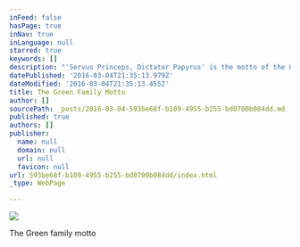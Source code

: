 ```yaml
---
inFeed: false
hasPage: true
inNav: true
inLanguage: null
starred: true
keywords: []
description: "'Servus Princeps, Dictator Papyrus' is the motto of the Green Family - it translates idiomatically as 'We Are But Princes, Bureaucracy is King.'"
datePublished: '2016-03-04T21:35:13.979Z'
dateModified: '2016-03-04T21:35:13.455Z'
title: The Green Family Motto
author: []
sourcePath: _posts/2016-03-04-593be68f-b109-4955-b255-bd0700b084dd.md
published: true
authors: []
publisher:
  name: null
  domain: null
  url: null
  favicon: null
url: 593be68f-b109-4955-b255-bd0700b084dd/index.html
_type: WebPage

---
```

![](https://the-grid-user-content.s3-us-west-2.amazonaws.com/c63328a4-bc00-4836-b457-a679cfea4ff1.jpg)

The Green family motto
